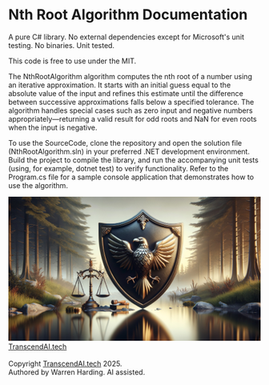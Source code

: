 # Nth Root Algorithm Documentation

A pure C# library. No external dependencies except for Microsoft's unit testing. No binaries. Unit tested.

This code is free to use under the MIT.

The NthRootAlgorithm algorithm computes the nth root of a number using an iterative approximation. It starts with an initial guess equal to the absolute value of the input and refines this estimate until the difference between successive approximations falls below a specified tolerance. The algorithm handles special cases such as zero input and negative numbers appropriately—returning a valid result for odd roots and NaN for even roots when the input is negative.

To use the SourceCode, clone the repository and open the solution file (NthRootAlgorithm.sln) in your preferred .NET development environment. Build the project to compile the library, and run the accompanying unit tests (using, for example, dotnet test) to verify functionality. Refer to the Program.cs file for a sample console application that demonstrates how to use the algorithm.

![AI Image](aiimage.jpg)
[TranscendAI.tech](https://TranscendAI.tech)<br>
<br>
Copyright [TranscendAI.tech](https://TranscendAI.tech) 2025.</br>
Authored by Warren Harding. AI assisted.</br>